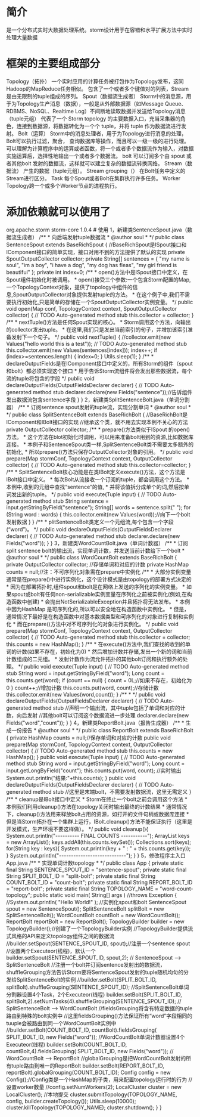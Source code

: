 # 简介
是一个分布式实时大数据处理系统。storm设计用于在容错和水平扩展方法中实时处理大量数据
# 框架的主要组成部分
Topology（拓扑）
    一个实时应用的计算任务被打包作为Topology发布，这同Hadoop的MapReduce任务相似。
    包含了一个或者多个键值对的列表，Stream是由无限制的tuple组成的序列。
Spout（数据流生成者）
    Storm中的消息源，用于为Topology生产消息（数据），一般是从外部数据源（如Message Queue、RDBMS、NoSQL、Realtime Log）不间断地读取数据并发送给Topology消息（tuple元组）
    代表了一个 Storm topology 的主要数据入口，充当采集器的角色，连接到数据源，将数据转化为一个个 tuple，并将 tuple 作为数据流进行发射。
Bolt（运算）
    Storm中的消息处理者，用于为Topology进行消息的处理，Bolt可以执行过滤，聚合， 查询数据库等操作，而且可以一级一级的进行处理。
    可以理解为计算程序中的运算或者函数，将一个或者多个数据流作为输入，对数据实施运算后，选择性地输出一个或者多个数据流。 bolt 可以订阅多个由 spout 或者其他bolt 发射的数据流，这样就可以建立复杂的数据流转换网络。
Stream（数据流）
    产生的数据（tuple元组）。
Stream grouping（）
    在Bolt任务中定义的Stream进行区分。
Task
    每个Spout或者Bolt在集群执行许多任务。
Worker
    Topology跨一个或多个Worker节点的进程执行。
# 添加依赖就可以使用了
<dependency>
  <groupId>org.apache.storm</groupId>
  <artifactId>storm-core</artifactId>
  <version>1.0.4</version>
</dependency>
# 使用
1，新建类SentenceSpout.java（数据流生成者）
    /**
     * 向后端发射tuple数据流
     * @author soul
     *
     */
    public class SentenceSpout extends BaseRichSpout {
        //BaseRichSpout是ISpout接口和IComponent接口的简单实现，接口对用不到的方法提供了默认的实现
        private SpoutOutputCollector collector;
        private String[] sentences = {
                "my name is soul",
                "im a boy",
                "i have a dog",
                "my dog has fleas",
                "my girl friend is beautiful"
        };
        private int index=0;
        /**
         * open()方法中是ISpout接口中定义，在Spout组件初始化时被调用。
         * open()接受三个参数:一个包含Storm配置的Map,一个TopologyContext对象，提供了topology中组件的信息,SpoutOutputCollector对象提供发射tuple的方法。
         * 在这个例子中,我们不需要执行初始化,只是简单的存储在一个SpoutOutputCollector实例变量。
         */
        public void open(Map conf, TopologyContext context, SpoutOutputCollector collector) {
            // TODO Auto-generated method stub
            this.collector = collector;
        }
        /**
         * nextTuple()方法是任何Spout实现的核心。
         * Storm调用这个方法，向输出的collector发出tuple。
         * 在这里,我们只是发出当前索引的句子，并增加该索引准备发射下一个句子。
         */
        public void nextTuple() {
            //collector.emit(new Values("hello world this is a test"));
            // TODO Auto-generated method stub
            this.collector.emit(new Values(sentences[index]));
            index++;
            if (index>=sentences.length) {
                index=0;
            }
            Utils.sleep(1);
        }
        /**
         * declareOutputFields是在IComponent接口中定义的，所有Storm的组件（spout和bolt）都必须实现这个接口
         * 用于告诉Storm流组件将会发出那些数据流，每个流的tuple将包含的字段
         */
        public void declareOutputFields(OutputFieldsDeclarer declarer) {
            // TODO Auto-generated method stub
            declarer.declare(new Fields("sentence"));//告诉组件发出数据流包含sentence字段
        }
    }
2，新建类SplitSentenceBolt.java（单词分割器）
    /**
     * 订阅sentence spout发射的tuple流，实现分割单词
     * @author soul
     *
     */
    public class SplitSentenceBolt extends BaseRichBolt {
        //BaseRichBolt是IComponent和IBolt接口的实现
        //继承这个类，就不用去实现本例不关心的方法
        private OutputCollector collector;
        /**
         * prepare()方法类似于ISpout 的open()方法。
         * 这个方法在blot初始化时调用，可以用来准备bolt用到的资源,比如数据库连接。
         * 本例子和SentenceSpout类一样,SplitSentenceBolt类不需要太多额外的初始化,
         * 所以prepare()方法只保存OutputCollector对象的引用。
         */
        public void prepare(Map stormConf, TopologyContext context, OutputCollector collector) {
            // TODO Auto-generated method stub
            this.collector=collector;
        }
        /**
         * SplitSentenceBolt核心功能是在类IBolt定义execute()方法，这个方法是IBolt接口中定义。
         * 每次Bolt从流接收一个订阅的tuple，都会调用这个方法。
         * 本例中,收到的元组中查找“sentence”的值,
         * 并将该值拆分成单个的词,然后按单词发出新的tuple。
         */
        public void execute(Tuple input) {
            // TODO Auto-generated method stub
            String sentence = input.getStringByField("sentence");
            String[] words = sentence.split(" ");
            for (String word : words) {
                this.collector.emit(new Values(word));//向下一个bolt发射数据
            }       
        }
        /**
         * plitSentenceBolt类定义一个元组流,每个包含一个字段(“word”)。
         */
        public void declareOutputFields(OutputFieldsDeclarer declarer) {
            // TODO Auto-generated method stub
            declarer.declare(new Fields("word"));
        }
    }
3，新建类WordCountBolt.java（单词计数器）
    /**
     * 订阅 split sentence bolt的输出流，实现单词计数，并发送当前计数给下一个bolt
     * @author soul
     *
     */
    public class WordCountBolt extends BaseRichBolt {
        private OutputCollector collector;
        //存储单词和对应的计数
        private HashMap<String, Long> counts = null;//注：不可序列化对象需在prepare中实例化
        /**
         * 大部分实例变量通常是在prepare()中进行实例化，这个设计模式是由topology的部署方式决定的
         * 因为在部署拓扑时,组件spout和bolt是在网络上发送的序列化的实例变量。
         * 如果spout或bolt有任何non-serializable实例变量在序列化之前被实例化(例如,在构造函数中创建)
         * 会抛出NotSerializableException并且拓扑将无法发布。
         * 本例中因为HashMap 是可序列化的,所以可以安全地在构造函数中实例化。
         * 但是，通常情况下最好是在构造函数中对基本数据类型和可序列化的对象进行复制和实例化
         * 而在prepare()方法中对不可序列化的对象进行实例化。
         */
        public void prepare(Map stormConf, TopologyContext context, OutputCollector collector) {
            // TODO Auto-generated method stub
            this.collector = collector;
            this.counts = new HashMap<String, Long>();
        }
        /**
         * 在execute()方法中,我们查找的收到的单词的计数(如果不存在，初始化为0)
         * 然后增加计数并存储,发出一个新的词和当前计数组成的二元组。
         * 发射计数作为流允许拓扑的其他bolt订阅和执行额外的处理。
         */
        public void execute(Tuple input) {
            // TODO Auto-generated method stub
            String word = input.getStringByField("word");
            Long count = this.counts.get(word);
            if (count == null) {
                count = 0L;//如果不存在，初始化为0
            }
            count++;//增加计数
            this.counts.put(word, count);//存储计数
            this.collector.emit(new Values(word,count));
        }
        /**
         * 
         */
        public void declareOutputFields(OutputFieldsDeclarer declarer) {
            // TODO Auto-generated method stub
            //声明一个输出流，其中tuple包括了单词和对应的计数，向后发射
            //其他bolt可以订阅这个数据流进一步处理
            declarer.declare(new Fields("word","count"));
        }
    }
4，新建类ReportBolt.java（报告生成器）
    /**
     * 生成一份报告
     * @author soul
     *
     */
    public class ReportBolt extends BaseRichBolt {
        private HashMap<String, Long> counts = null;//保存单词和对应的计数
        public void prepare(Map stormConf, TopologyContext context, OutputCollector collector) {
            // TODO Auto-generated method stub
            this.counts = new HashMap<String, Long>();
        }
        public void execute(Tuple input) {
            // TODO Auto-generated method stub
            String word = input.getStringByField("word");
            Long count = input.getLongByField("count");
            this.counts.put(word, count);
            //实时输出
            System.out.println("结果:"+this.counts);
        }
        public void declareOutputFields(OutputFieldsDeclarer declarer) {
            // TODO Auto-generated method stub
            //这里是末端bolt，不需要发射数据流，这里无需定义
        }
        /**
         * cleanup是IBolt接口中定义
         * Storm在终止一个bolt之前会调用这个方法
         * 本例我们利用cleanup()方法在topology关闭时输出最终的计数结果
         * 通常情况下，cleanup()方法用来释放bolt占用的资源，如打开的文件句柄或数据库连接
         * 但是当Storm拓扑在一个集群上运行，IBolt.cleanup()方法不能保证执行（这里是开发模式，生产环境不要这样做）。
         */
        public void cleanup(){
            System.out.println("---------- FINAL COUNTS -----------");
            ArrayList<String> keys = new ArrayList<String>();
            keys.addAll(this.counts.keySet());
            Collections.sort(keys);
            for(String key : keys){
                System.out.println(key + " : " + this.counts.get(key));
            }
            System.out.println("----------------------------");
        }
    }
5，修改程序主入口App.java
    /**
     * 实现单词计数topology
     *
     */
    public class App 
    {
        private static final String SENTENCE_SPOUT_ID = "sentence-spout";
        private static final String SPLIT_BOLT_ID = "split-bolt";
        private static final String COUNT_BOLT_ID = "count-bolt";
        private static final String REPORT_BOLT_ID = "report-bolt";
        private static final String TOPOLOGY_NAME = "word-count-topology";
        public static void main( String[] args ) //throws Exception
        {
            //System.out.println( "Hello World!" );
            //实例化spout和bolt
            SentenceSpout spout = new SentenceSpout();
            SplitSentenceBolt splitBolt = new SplitSentenceBolt();
            WordCountBolt countBolt = new WordCountBolt();
            ReportBolt reportBolt = new ReportBolt();
            TopologyBuilder builder = new TopologyBuilder();//创建了一个TopologyBuilder实例
            //TopologyBuilder提供流式风格的API来定义topology组件之间的数据流
            //builder.setSpout(SENTENCE_SPOUT_ID, spout);//注册一个sentence spout
            //设置两个Executeor(线程)，默认一个
            builder.setSpout(SENTENCE_SPOUT_ID, spout,2);
            // SentenceSpout --> SplitSentenceBolt
            //注册一个bolt并订阅sentence发射出的数据流，shuffleGrouping方法告诉Storm要将SentenceSpout发射的tuple随机均匀的分发给SplitSentenceBolt的实例
            //builder.setBolt(SPLIT_BOLT_ID, splitBolt).shuffleGrouping(SENTENCE_SPOUT_ID);
            //SplitSentenceBolt单词分割器设置4个Task，2个Executeor(线程)
            builder.setBolt(SPLIT_BOLT_ID, splitBolt,2).setNumTasks(4).shuffleGrouping(SENTENCE_SPOUT_ID);
            // SplitSentenceBolt --> WordCountBolt
            //fieldsGrouping将含有特定数据的tuple路由到特殊的bolt实例中
            //这里fieldsGrouping()方法保证所有“word”字段相同的tuuple会被路由到同一个WordCountBolt实例中
            //builder.setBolt(COUNT_BOLT_ID, countBolt).fieldsGrouping( SPLIT_BOLT_ID, new Fields("word"));
            //WordCountBolt单词计数器设置4个Executeor(线程)
            builder.setBolt(COUNT_BOLT_ID, countBolt,4).fieldsGrouping( SPLIT_BOLT_ID, new Fields("word"));
            // WordCountBolt --> ReportBolt
            //globalGrouping是把WordCountBolt发射的所有tuple路由到唯一的ReportBolt
            builder.setBolt(REPORT_BOLT_ID, reportBolt).globalGrouping(COUNT_BOLT_ID);
            Config config = new Config();//Config类是一个HashMap<String,Object>的子类，用来配置topology运行时的行为
            //设置worker数量
            //config.setNumWorkers(2);
            LocalCluster cluster = new LocalCluster();
            //本地提交
            cluster.submitTopology(TOPOLOGY_NAME, config, builder.createTopology());
            Utils.sleep(10000);
            cluster.killTopology(TOPOLOGY_NAME);        
            cluster.shutdown();
        }
    }